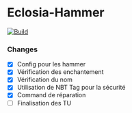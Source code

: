 # Eclosia-Hammer

[![Build](http://jenkins.eclosia.life/buildStatus/icon?job=Eclosia-Hammer)](http://jenkins.eclosia.life/job/Eclosia-Hammer/)

### Changes

 - [x] Config pour les hammer
 - [x] Vérification des enchantement
 - [x] Vérification du nom
 - [x] Utilisation de NBT Tag pour la sécurité
 - [x] Command de réparation
 - [ ] Finalisation des TU
